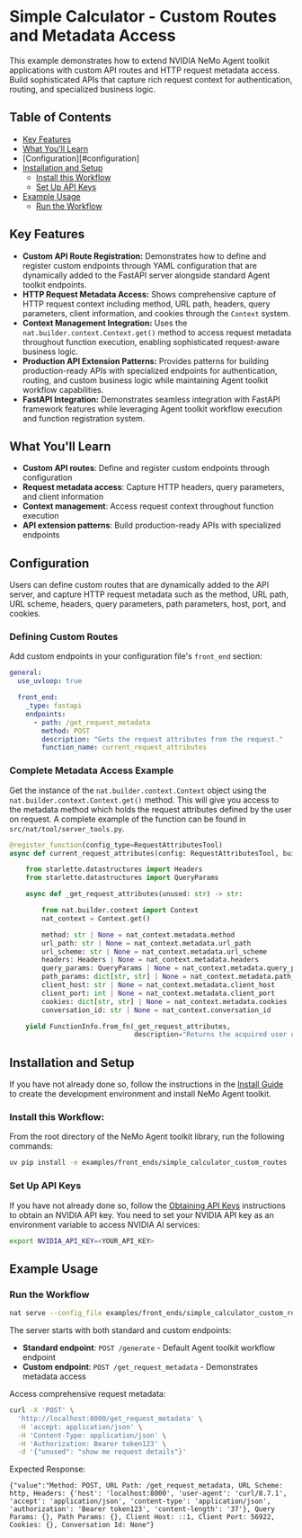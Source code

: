 <!--
SPDX-FileCopyrightText: Copyright (c) 2025, NVIDIA CORPORATION & AFFILIATES. All rights reserved.
SPDX-License-Identifier: Apache-2.0

Licensed under the Apache License, Version 2.0 (the "License");
you may not use this file except in compliance with the License.
You may obtain a copy of the License at

http://www.apache.org/licenses/LICENSE-2.0

Unless required by applicable law or agreed to in writing, software
distributed under the License is distributed on an "AS-IS" BASIS,
WITHOUT WARRANTIES OR CONDITIONS OF ANY KIND, either express or implied.
See the License for the specific language governing permissions and
limitations under the License.
-->

# Simple Calculator - Custom Routes and Metadata Access

This example demonstrates how to extend NVIDIA NeMo Agent toolkit applications with custom API routes and HTTP request metadata access. Build sophisticated APIs that capture rich request context for authentication, routing, and specialized business logic.

## Table of Contents

- [Key Features](#key-features)
- [What You'll Learn](#what-youll-learn)
- [Configuration][#configuration]
- [Installation and Setup](#installation-and-setup)
  - [Install this Workflow](#install-this-workflow)
  - [Set Up API Keys](#set-up-api-keys)
- [Example Usage](#example-usage)
  - [Run the Workflow](#run-the-workflow)

## Key Features

- **Custom API Route Registration:** Demonstrates how to define and register custom endpoints through YAML configuration that are dynamically added to the FastAPI server alongside standard Agent toolkit endpoints.
- **HTTP Request Metadata Access:** Shows comprehensive capture of HTTP request context including method, URL path, headers, query parameters, client information, and cookies through the `Context` system.
- **Context Management Integration:** Uses the `nat.builder.context.Context.get()` method to access request metadata throughout function execution, enabling sophisticated request-aware business logic.
- **Production API Extension Patterns:** Provides patterns for building production-ready APIs with specialized endpoints for authentication, routing, and custom business logic while maintaining Agent toolkit workflow capabilities.
- **FastAPI Integration:** Demonstrates seamless integration with FastAPI framework features while leveraging Agent toolkit workflow execution and function registration system.

## What You'll Learn

- **Custom API routes**: Define and register custom endpoints through configuration
- **Request metadata access**: Capture HTTP headers, query parameters, and client information
- **Context management**: Access request context throughout function execution
- **API extension patterns**: Build production-ready APIs with specialized endpoints

## Configuration

Users can define custom routes that are dynamically added to the API server, and capture HTTP request metadata such as the method, URL path, URL scheme, headers, query parameters, path parameters, host, port, and cookies.

### Defining Custom Routes

Add custom endpoints in your configuration file's `front_end` section:

```yaml
general:
  use_uvloop: true

  front_end:
    _type: fastapi
    endpoints:
      - path: /get_request_metadata
        method: POST
        description: "Gets the request attributes from the request."
        function_name: current_request_attributes
```

### Complete Metadata Access Example
Get the instance of the `nat.builder.context.Context` object using the `nat.builder.context.Context.get()` method. This will give you access to the metadata method which holds the request attributes defined by the user on request. A complete example of the function can be found in `src/nat/tool/server_tools.py`.

```python
@register_function(config_type=RequestAttributesTool)
async def current_request_attributes(config: RequestAttributesTool, builder: Builder):

    from starlette.datastructures import Headers
    from starlette.datastructures import QueryParams

    async def _get_request_attributes(unused: str) -> str:

        from nat.builder.context import Context
        nat_context = Context.get()

        method: str | None = nat_context.metadata.method
        url_path: str | None = nat_context.metadata.url_path
        url_scheme: str | None = nat_context.metadata.url_scheme
        headers: Headers | None = nat_context.metadata.headers
        query_params: QueryParams | None = nat_context.metadata.query_params
        path_params: dict[str, str] | None = nat_context.metadata.path_params
        client_host: str | None = nat_context.metadata.client_host
        client_port: int | None = nat_context.metadata.client_port
        cookies: dict[str, str] | None = nat_context.metadata.cookies
        conversation_id: str | None = nat_context.conversation_id

    yield FunctionInfo.from_fn(_get_request_attributes,
                               description="Returns the acquired user defined request attributes.")
```

## Installation and Setup

If you have not already done so, follow the instructions in the [Install Guide](../../../docs/source/quick-start/installing.md#install-from-source) to create the development environment and install NeMo Agent toolkit.

### Install this Workflow:

From the root directory of the NeMo Agent toolkit library, run the following commands:

```bash
uv pip install -e examples/front_ends/simple_calculator_custom_routes
```

### Set Up API Keys
If you have not already done so, follow the [Obtaining API Keys](../../../docs/source/quick-start/installing.md#obtaining-api-keys) instructions to obtain an NVIDIA API key. You need to set your NVIDIA API key as an environment variable to access NVIDIA AI services:

```bash
export NVIDIA_API_KEY=<YOUR_API_KEY>
```

## Example Usage

### Run the Workflow

```bash
nat serve --config_file examples/front_ends/simple_calculator_custom_routes/configs/config-metadata.yml
```

The server starts with both standard and custom endpoints:

- **Standard endpoint**: `POST /generate` - Default Agent toolkit workflow endpoint
- **Custom endpoint**: `POST /get_request_metadata` - Demonstrates metadata access

Access comprehensive request metadata:

```bash
curl -X 'POST' \
  'http://localhost:8000/get_request_metadata' \
  -H 'accept: application/json' \
  -H 'Content-Type: application/json' \
  -H 'Authorization: Bearer token123' \
  -d '{"unused": "show me request details"}'
```

Expected Response:

```console
{"value":"Method: POST, URL Path: /get_request_metadata, URL Scheme: http, Headers: {'host': 'localhost:8000', 'user-agent': 'curl/8.7.1', 'accept': 'application/json', 'content-type': 'application/json', 'authorization': 'Bearer token123', 'content-length': '37'}, Query Params: {}, Path Params: {}, Client Host: ::1, Client Port: 56922, Cookies: {}, Conversation Id: None"}
```
